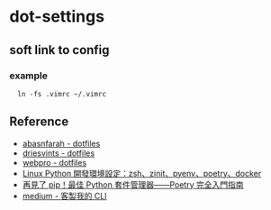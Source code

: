 # dot-settings

## soft link to config

### example

```
  ln -fs .vimrc ~/.vimrc
```

## Reference

- [abasnfarah - dotfiles](https://github.com/abasnfarah/dotfiles)
- [driesvints - dotfiles](https://github.com/driesvints/dotfiles)
- [webpro - dotfiles](https://github.com/webpro/dotfiles)
- [Linux Python 開發環境設定：zsh、zinit、pyenv、poetry、docker](https://blog.kyomind.tw/linux-dev-setup/)
- [再見了 pip！最佳 Python 套件管理器——Poetry 完全入門指南](https://blog.kyomind.tw/python-poetry/)
- [medium - 客製我的 CLI](https://spreered.medium.com/客製我的-cli-終於稍微搞懂-iterm-zsh-d3feed27f664)
